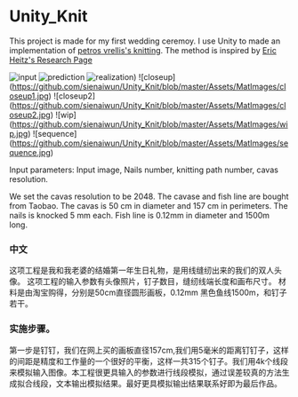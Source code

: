 # Unity_Knit

This project is made for my first wedding ceremoy. I use Unity to made an implementation of [petros vrellis's knitting](http://artof01.com/vrellis/works/knit.html). The method is inspired by [Eric Heitz's Research Page](https://eheitzresearch.wordpress.com/)

![input](https://github.com/sienaiwun/Unity_Knit/blob/master/Assets/MatImages/input.jpg)
![prediction](https://github.com/sienaiwun/Unity_Knit/blob/master/Assets/MatImages/prediction2.jpg)
![realization](https://github.com/sienaiwun/Unity_Knit/blob/master/Assets/MatImages/realization2.jpg))
![closeup]
(https://github.com/sienaiwun/Unity_Knit/blob/master/Assets/MatImages/closeup1.jpg)
![closeup2]
(https://github.com/sienaiwun/Unity_Knit/blob/master/Assets/MatImages/closeup2.jpg)
![wip]
(https://github.com/sienaiwun/Unity_Knit/blob/master/Assets/MatImages/wip.jpg)
![sequence]
(https://github.com/sienaiwun/Unity_Knit/blob/master/Assets/MatImages/sequence.jpg)

Input parameters:
Input image, Nails number, knitting path number, cavas resolution.

We set the cavas resolution to be 2048. The cavase and fish line are bought from Taobao.
The cavas is 50 cm in diameter and 157 cm in perimeters. The nails is knocked 5 mm each. Fish line is 0.12mm in diameter and 1500m long.

### 中文
这项工程是我和我老婆的结婚第一年生日礼物，是用线缝纫出来的我们的双人头像。
这项工程的输入参数有头像照片，钉子数目，缝纫线端长度和画布尺寸。
材料是由淘宝购得，分别是50cm直径圆形画板，0.12mm 黑色鱼线1500m，和钉子若干。

### 实施步骤。
第一步是钉钉，我们在网上买的画板直径157cm,我们用5毫米的距离钉钉子，这样的间距是精度和工作量的一个很好的平衡，这样一共315个钉子。我们用4k个线段来模拟输入图像。本工程很更具输入的参数进行线段模拟，通过误差较真的方法生成拟合线段，文本输出模拟结果。最好更具模拟输出结果联系好即为最后作品。
